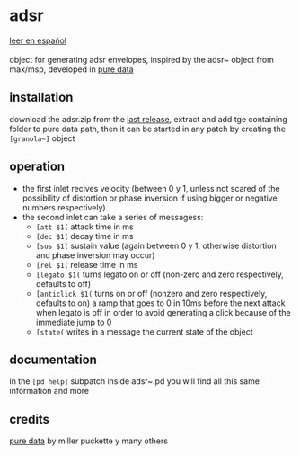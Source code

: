 # adsr
[leer en español](https://github.com/teaecetyrannis/pd-adsr/blob/main/README_EN.md)
<br><br>
object for generating adsr envelopes, inspired by the adsr~ object from max/msp, developed in [pure data](https://github.com/pure-data/pure-data)


## installation
download the adsr.zip from the [last release](https://github.com/teaecetyrannis/pd-adsr/releases), extract and add tge containing folder to pure data path, then it can be started in any patch by creating the `[granola~]` object



## operation
- the first inlet recives velocity (between 0 y 1, unless not scared of the possibility of distortion or phase inversion if using bigger or negative numbers respectively)
- the second inlet can take a series of messagess:
    - `[att $1(` attack time in ms
    - `[dec $1(` decay time in ms
    - `[sus $1(` sustain value (again between 0 y 1, otherwise distortion and phase inversion may occur)
    - `[rel $1(` release time in ms
    - `[legato $1(` turns legato on or off (non-zero and zero respectively, defaults to off)
    - `[anticlick $1(` turns on or off (nonzero and zero respectively, defaults to on) a ramp that goes to 0 in 10ms before the next attack when legato is off in order to avoid generating a click because of the immediate jump to 0
    - `[state(` writes in a message the current state of the object


## documentation
in the `[pd help]` subpatch inside adsr~.pd you will find all this same information and more


## credits
[pure data](https://github.com/pure-data/pure-data) by miller puckette y many others
